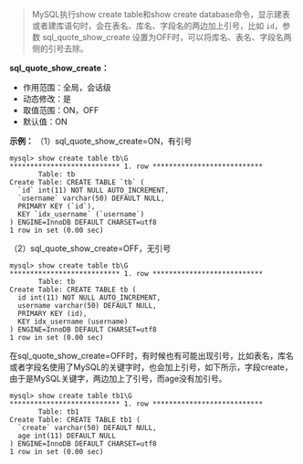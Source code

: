 > MySQL执行show create table和show create database命令，显示建表或者建库语句时，会在表名、库名、字段名的两边加上引号，比如 `id`，参数 sql_quote_show_create 设置为OFF时，可以将库名、表名、字段名两侧的引号去除。

**sql_quote_show_create：**

- 作用范围：全局，会话级
- 动态修改：是
- 取值范围：ON，OFF
- 默认值：ON

**示例：**
（1）sql_quote_show_create=ON，有引号

```
mysql> show create table tb\G
*************************** 1. row ***************************
       Table: tb
Create Table: CREATE TABLE `tb` (
  `id` int(11) NOT NULL AUTO_INCREMENT,
  `username` varchar(50) DEFAULT NULL,
  PRIMARY KEY (`id`),
  KEY `idx_username` (`username`)
) ENGINE=InnoDB DEFAULT CHARSET=utf8
1 row in set (0.00 sec)
```

（2）sql_quote_show_create=OFF，无引号

```
mysql> show create table tb\G
*************************** 1. row ***************************
       Table: tb
Create Table: CREATE TABLE tb (
  id int(11) NOT NULL AUTO_INCREMENT,
  username varchar(50) DEFAULT NULL,
  PRIMARY KEY (id),
  KEY idx_username (username)
) ENGINE=InnoDB DEFAULT CHARSET=utf8
1 row in set (0.00 sec)
```

在sql_quote_show_create=OFF时，有时候也有可能出现引号，比如表名，库名或者字段名使用了MySQL的关键字时，也会加上引号，如下所示，字段create，由于是MySQL关键字，两边加上了引号，而age没有加引号。

```
mysql> show create table tb1\G
*************************** 1. row ***************************
       Table: tb1
Create Table: CREATE TABLE tb1 (
  `create` varchar(50) DEFAULT NULL,
  age int(11) DEFAULT NULL
) ENGINE=InnoDB DEFAULT CHARSET=utf8
1 row in set (0.00 sec)
```